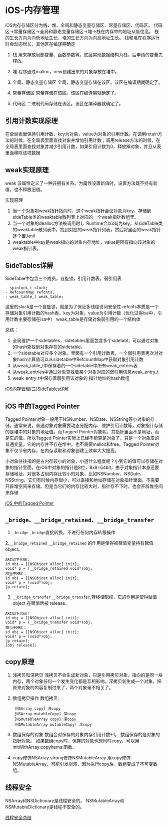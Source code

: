 # iOS-内存管理

iOS内存存储区分为栈、堆、全局和静态变量存储区、常量存储区、代码区。 代码区->常量存储区->全局和静态变量存储区->堆->栈在内存中的地址从低往高。 栈的生长方向为向低地址生长，堆的生长方向为向高地址生长。 栈和堆在程序运行时会动态增长，其他区在编译期确定

1. 栈 
用来存放局部变量、函数参数等。底层实现数据结构为栈，后申请的变量先释放。

2. 堆
程序通过malloc，new创建出来的对象存放在堆中。

3. 全局、静态变量存储区
全局，静态变量存储在该区。该区在编译期就确定了。

4. 常量存储区
常量存储在该区。该区在编译期就确定了。

5. 代码区
二进制代码存储在该区。该区在编译器就确定了。


## 引用计数实现原理

在全局表里保持引用计数，key为对象，value为对象的引用计数。在调用retain方法的时候，在全局表里面查找对象并增加引用计数；调用release方法的时候，在全局表里面查找对象并减少引用计数，如果引用计数为0，释放掉对象，并且从表里面移除该项数据


## weak实现原理

weak 该属性定义了一种非拥有关系。为属性设置新值时，设置方法既不持有新值，也不释放旧值。

实现原理
1. 当一个对象呗weak指针指向时，这个weak指针会议对象为key，存储到sideTable类的weaktable散列表上对应的一个weak指针数组里。
2. 当一个对象的dealloc方法被调用时1，Runtime会以obj为key，从sideTable类的weaktable散列表中，找到对应的weak指针列表，然后将里面的weak指针逐个置为nil
3. weaktable中key是weak指向的对象内存地址，value是所有指向该对象的weak指针表。


## SideTables详解

SideTable中包含三个成员，自旋锁，引用计数表，弱引用表
```
- spinlock_t slock;
- RefcountMap refcnts;
- weak_table_t weak_table;
```

这里的slock是一个自旋锁，就是为了保证多线程访问安全性
refcnts本质是一个存储对象引用计数的hash表，key为对象，value为引用计数（优化过得isa中，引用计数主要存储在isa中）
weak_table是存储对象弱引用的一个结构体

总结：
1. 全局维护一个sidetables，sidetables里面包含多个sidetabl，可以通过对象的hash查找到对象存在的sidetable。
2. 一个sidetable对应多个对象。里面有一个引用计数表，一个弱引用表再次对对象hash计算值可以从sidetable中RefcountMap中获取对象引用计数
3. 从weak_table_t中保存着的一个sidetable中所有weak_entries表
4. 从weak_entries中通过对象查找着某个对象对应的弱引用信息weak_entry_t
5. weak_entry_t中保存着弱引用该对象的 指针地址的hash数组

[iOS内存管理(三)SideTables详解](https://www.jianshu.com/p/84f637b9797d)


## iOS 中的Tagged Pointer

Tagged Pointer对象一般用于NSNumber、NSDate、NSString等小对象的存储。通常来说，普通对象对象需要动态分配内存、维护引用计数等，对象指针存储的是堆中的对象的地址值。而Tagged Pointer对象呢，其指针里面不是地址，而是它的值。所以Tagged Pointer实际上已经不能算是对象了，只是一个对象皮的普通变量。它的内存并不存在堆中，也不需要malloc和free。Tagged Pointer对象不仅节省内存，在内存读取和对象创建上效率大大提高。

小对象往往指的是占内存较小的对象，小道什么程度呢？小到它的值可以存储在对象的指针里面。在iOS中对象的指针是8位，8x8=64bit，由于对象指针本身还要存储地址，对很多占用内存比较小的对象，比如NSNumber、NSDate、NSString，它们有时候内存很小，可以直接和地址存储在对象指针里面，不需要开辟堆空间来存储。但是当它们的内存比较大时，指针存不下时，也会开辟堆空间来存储

[iOS 中的Tagged Pointer](https://www.jianshu.com/p/df25116d474a)


## `_bridge、__bridge_retained、__bridge_transfer`

1. `_bridge`
`_bridge`直接转换，不进行任何内存转移操作

2.`__bridge_retained`
`__bridge_retained` 的作用是使得被赋值变量持有赋值 object。
```
ARC如下代码：
id obj = [[NSObjcet alloc] init];
void* p = (__bridge_retained void*)obj;
相当于MRC：
id obj = [[NSObjcet alloc] init];
void* p = (void*)obj;
[p retain];
```

3. `__bridge_transfer`
`__bridge_transfer`,转移控制权，它的作用是使得赋值 object 在赋值后被 release。
```
ARC如下代码：
id obj = [[NSObjcet alloc] init];
void* p = (__bridge_transfer void*)obj;
相当于MRC：
id obj = [[NSObjcet alloc] init];
void* p = (void*)obj;
[p retain];
[obj release];
```

## copy原理

1. 浅拷贝和深拷贝
浅拷贝不会生成新对象，只是引用拷贝对象，指向的是同一块内存，两个对象任何一个发生变化都是互相影响。深拷贝新生成一个对象，把原来对象的内容复制过来了，两个对象毫不相关了。

2. 数组拷贝操作
数组拷贝:
```
    [NSArray copy] 浅copy
    [NSArray mutableCopy] 深copy
    [NSMutableArray copy] 深copy
    [NSMutableArray mutableCopy] 深copy
```

3. 数组保存的对象
数组会对保存的对象内存引用计数+1。
数组保存的是对象的指针对象。
如果数组copy时，保存的对象也想同时copy，可以用initWithArray:copyItems:函数。

4. copy修饰NSArray strong修饰NSMutableArray
用copy修饰NSMutableArray，可能引发崩溃，因为执行copy后，数组变成了不可变数组。


## 线程安全

NSArray和NSDictionary是线程安全的。 NSMutableArray和NSMutableDictionary是线程不安全的。

[线程安全总结](https://blog.csdn.net/iosswift/article/details/44597759)
